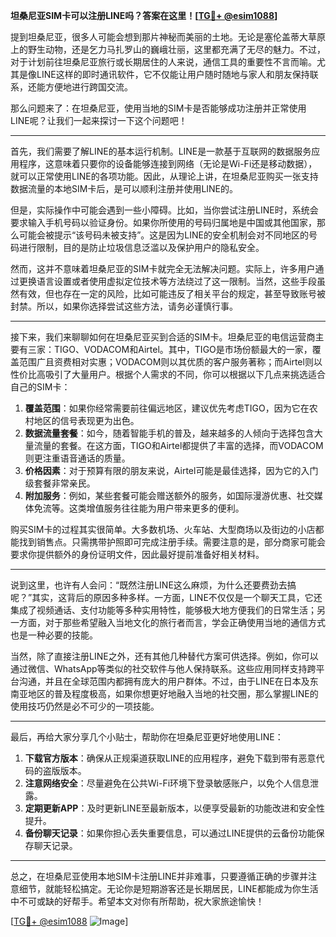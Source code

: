 **坦桑尼亚SIM卡可以注册LINE吗？答案在这里！[[TG💪+ @esim1088](https://t.me/s/esim1088)]**

提到坦桑尼亚，很多人可能会想到那片神秘而美丽的土地。无论是塞伦盖蒂大草原上的野生动物，还是乞力马扎罗山的巍峨壮丽，这里都充满了无尽的魅力。不过，对于计划前往坦桑尼亚旅行或长期居住的人来说，通信工具的重要性不言而喻。尤其是像LINE这样的即时通讯软件，它不仅能让用户随时随地与家人和朋友保持联系，还能方便地进行跨国交流。

那么问题来了：在坦桑尼亚，使用当地的SIM卡是否能够成功注册并正常使用LINE呢？让我们一起来探讨一下这个问题吧！

---

首先，我们需要了解LINE的基本运行机制。LINE是一款基于互联网的数据服务应用程序，这意味着只要你的设备能够连接到网络（无论是Wi-Fi还是移动数据），就可以正常使用LINE的各项功能。因此，从理论上讲，在坦桑尼亚购买一张支持数据流量的本地SIM卡后，是可以顺利注册并使用LINE的。

但是，实际操作中可能会遇到一些小障碍。比如，当你尝试注册LINE时，系统会要求输入手机号码以验证身份。如果你所使用的号码归属地是中国或其他国家，那么可能会被提示“该号码未被支持”。这是因为LINE的安全机制会对不同地区的号码进行限制，目的是防止垃圾信息泛滥以及保护用户的隐私安全。

然而，这并不意味着坦桑尼亚的SIM卡就完全无法解决问题。实际上，许多用户通过更换语言设置或者使用虚拟定位技术等方法绕过了这一限制。当然，这些手段虽然有效，但也存在一定的风险，比如可能违反了相关平台的规定，甚至导致账号被封禁。所以，如果你选择尝试这些方法，请务必谨慎行事。

---

接下来，我们来聊聊如何在坦桑尼亚买到合适的SIM卡。坦桑尼亚的电信运营商主要有三家：TIGO、VODACOM和Airtel。其中，TIGO是市场份额最大的一家，覆盖范围广且资费相对实惠；VODACOM则以其优质的客户服务著称；而Airtel则以性价比高吸引了大量用户。根据个人需求的不同，你可以根据以下几点来挑选适合自己的SIM卡：

1. **覆盖范围**：如果你经常需要前往偏远地区，建议优先考虑TIGO，因为它在农村地区的信号表现更为出色。
2. **数据流量套餐**：如今，随着智能手机的普及，越来越多的人倾向于选择包含大量流量的套餐。在这方面，TIGO和Airtel都提供了丰富的选择，而VODACOM则更注重语音通话的质量。
3. **价格因素**：对于预算有限的朋友来说，Airtel可能是最佳选择，因为它的入门级套餐非常亲民。
4. **附加服务**：例如，某些套餐可能会赠送额外的服务，如国际漫游优惠、社交媒体免流等。这类增值服务往往能为用户带来更多的便利。

购买SIM卡的过程其实很简单。大多数机场、火车站、大型商场以及街边的小店都能找到销售点。只需携带护照即可完成注册手续。需要注意的是，部分商家可能会要求你提供额外的身份证明文件，因此最好提前准备好相关材料。

---

说到这里，也许有人会问：“既然注册LINE这么麻烦，为什么还要费劲去搞呢？”其实，这背后的原因多种多样。一方面，LINE不仅仅是一个聊天工具，它还集成了视频通话、支付功能等多种实用特性，能够极大地方便我们的日常生活；另一方面，对于那些希望融入当地文化的旅行者而言，学会正确使用当地的通信方式也是一种必要的技能。

当然，除了直接注册LINE之外，还有其他几种替代方案可供选择。例如，你可以通过微信、WhatsApp等类似的社交软件与他人保持联系。这些应用同样支持跨平台沟通，并且在全球范围内都拥有庞大的用户群体。不过，由于LINE在日本及东南亚地区的普及程度极高，如果你想更好地融入当地的社交圈，那么掌握LINE的使用技巧仍然是必不可少的一项技能。

---

最后，再给大家分享几个小贴士，帮助你在坦桑尼亚更好地使用LINE：

1. **下载官方版本**：确保从正规渠道获取LINE的应用程序，避免下载到带有恶意代码的盗版版本。
2. **注意网络安全**：尽量避免在公共Wi-Fi环境下登录敏感账户，以免个人信息泄露。
3. **定期更新APP**：及时更新LINE至最新版本，以便享受最新的功能改进和安全性提升。
4. **备份聊天记录**：如果你担心丢失重要信息，可以通过LINE提供的云备份功能保存聊天记录。

---

总之，在坦桑尼亚使用本地SIM卡注册LINE并非难事，只要遵循正确的步骤并注意细节，就能轻松搞定。无论你是短期游客还是长期居民，LINE都能成为你生活中不可或缺的好帮手。希望本文对你有所帮助，祝大家旅途愉快！

[[TG💪+ @esim1088](https://t.me/s/esim1088) ![Image](https://i.postimg.cc/4NQfJmqS/Snipaste-2025-05-13-00-14-12.png)]